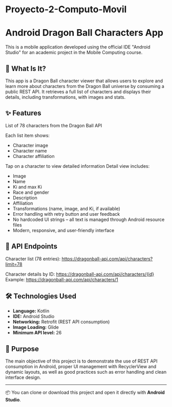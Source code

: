 # Proyecto-2-Computo-Movil
# Android Dragon Ball Characters App 
This is a mobile application developed using the official IDE "Android Studio" for an academic project in the Mobile Computing course.

## 📱 What Is It?
This app is a Dragon Ball character viewer that allows users to explore and learn more about characters from the Dragon Ball universe by consuming a public REST API. It retrieves a full list of characters and displays their details, including transformations, with images and stats.

## ✨ Features
List of 78 characters from the Dragon Ball API

Each list item shows:

- Character image
- Character name
- Character affiliation

Tap on a character to view detailed information
Detail view includes:
- Image
- Name
- Ki and max Ki
- Race and gender
- Description
- Affiliation
- Transformations (name, image, and Ki, if available)
- Error handling with retry button and user feedback
- No hardcoded UI strings – all text is managed through Android resource files
- Modern, responsive, and user-friendly interface

## 🔗 API Endpoints 
Character list (78 entries):
https://dragonball-api.com/api/characters?limit=78

Character details by ID:
https://dragonball-api.com/api/characters/{id}
Example: https://dragonball-api.com/api/characters/1

## 🛠️ Technologies Used 
- **Language:** Kotlin
- **IDE:** Android Studio
- **Networking:** Retrofit (REST API consumption)
- **Image Loading:** Glide
- **Minimum API level:** 26

## 🎯 Purpose 
The main objective of this project is to demonstrate the use of REST API consumption in Android, proper UI management with RecyclerView and dynamic layouts, as well as good practices such as error handling and clean interface design.

---
📦 You can clone or download this project and open it directly with **Android Studio**.

